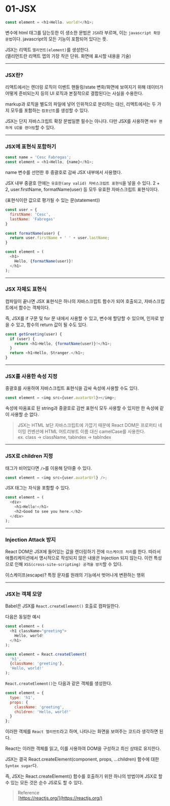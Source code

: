# 01-JSX

```javascript
const element = <h1>Hello. world!</h1>;
```

변수에 html 태그를 담는듯한 이 생소한 문법은 `JSX`라 부르며, 이는 `javascript 확장 문법`이다. javascript의 모든 기능이 포함되어 있다는 뜻.

JSX는 리액트 `엘리먼트(element)`를 생성한다.\
(엘리먼트란 리액트 앱의 가장 작은 단위. 화면에 표시할 내용을 기술)

***

### JSX란? <a href="#jsx" id="jsx"></a>

리액트에서는 렌더링 로직이 이벤트 핸들링/state 변화/화면에 보여지기 위해 데이터가 어떻게 준비되는지 등의 UI 로직과 본질적으로 결합된다는 사실을 수용한다.

markup과 로직을 별도의 파일에 넣어 인위적으로 분리하는 대신, 리액트에서는 두 가지 모두를 포함하는 `컴포넌트`를 생성할 수 있다.

JSX는 단지 자바스크립트 확장 문법일뿐 필수는 아니다. 다만 JSX를 사용하면 `매우 편하게 UI를 렌더링`할 수 있다.

***

### JSX에 표현식 포함하기 <a href="#jsx" id="jsx"></a>

```javascript
const name = 'Cesc Fabregas';
const element = <h1>Hello, {name}</h1>;
```

name 변수를 선언한 후 중괄호로 감싸 JSX 내부에서 사용했다.

JSX 내부 중괄호 안에는 `유효한(any valid) 자바스크립트 표현식`을 넣을 수 있다. 2 + 2, user.firstName, formatName(user) 등 모두 유효한 자바스크립트 표현식이다.

(표현식이란 값으로 평가될 수 있는 문(statement))

```javascript
const user = {
  firstName: 'Cesc',
  lastName: 'Fabregas'
}
  
const formatName(user) {
  return user.firstName + ' ' + user.lastName;
}

const element = (
  <h1>
  	Hello, {formatName(user)}!
  </h1>
);
```

***

### JSX 자체도 표현식 <a href="#jsx" id="jsx"></a>

컴파일이 끝나면 JSX 표현식은 하나의 자바스크립트 함수가 되어 호출되고, 자바스크립트에서 함수는 객체이다.

즉, JSX를 if 구문 및 for 문 내에서 사용할 수 있고, 변수에 할당할 수 있으며, 인자로 받을 수 있고, 함수의 return 값이 될 수도 있다.

```javascript
const getGreeting(user) {
  if (user) {
    return <h1>Hello, {formatName(user)}!</h1>;
  }
  return <h1>Hello, Stranger.</h1>;
}
```

***

### JSX를 사용한 속성 지정 <a href="#jsx" id="jsx"></a>

중괄호를 사용하여 자바스크립트 표현식을 감싸 속성에 사용할 수도 있다.

```javascript
const element = <img src={user.avatarUrl}></img>;
```

속성에 따옴표로 된 string과 중괄호로 감싼 표현식 모두 사용할 수 있지만 한 속성에 같이 사용할 순 없다.

> JSX는 HTML 보단 자바스크립트에 가깝기 때문에 React DOM은 프로퍼티 네이밍 컨벤션에 HTML 어트리뷰트 이름 대신 camelCase를 사용한다.\
> ex. class -> className, tabindex -> tabIndex

***

### JSX로 children 지정 <a href="#jsx-children" id="jsx-children"></a>

태그가 비어있다면 `/>`를 이용해 닫아줄 수 있다.

```javascript
const element = <img src={user.avatarUrl} />;
```

JSX 태그는 자식을 포함할 수 있다.

```javascript
const element = (
  <div>
  	<h1>Hello!</h1>
  	<h2>Good to see you here.</h2>
  </div>
);
```

***

### Injection Attack 방지 <a href="#injection-attack" id="injection-attack"></a>

React DOM은 JSX에 들어있는 값을 렌더링하기 전에 `이스케이프 처리`를 한다. 따라서 애플리케이션에서 명시적으로 작성되지 않은 내용은 Injection 되지 않는다. 이런 특성으로 인해 `XSS(cross-site-scripting) 공격을 방지`할 수 있다.

이스케이프(escape)? 특정 문자를 원래의 기능에서 벗어나게 변환하는 행위

***

### JSX는 객체 모양 <a href="#jsx" id="jsx"></a>

Babel은 JSX를 `React.createElement()` 호출로 컴파일한다.

다음은 동일한 예시

```javascript
const element = (
  <h1 className="greeting">
    Hello, world!
  </h1>
);
```

```javascript
const element = React.createElement(
  'h1',
  {className: 'greeting'},
  'Hello, world!'
);
```

`React.createElement()`는 다음과 같은 객체를 생성한다.

```javascript
const element = {
  type: 'h1',
  props: {
    className: 'greeting',
    children: 'Hello, world!'
  }
};
```

이러한 객체를 `React 엘리먼트`라고 하며, 나타나는 화면을 보여주는 코드라 생각하면 된다.

React는 이러한 객체를 읽고, 이를 사용하여 DOM을 구성하고 최신 상태로 유지한다.

JSX는 결국 React.createElement(component, props, ...children) 함수에 대한 `Syntax sugar`다.

즉, JSX는 React.createElement() 함수를 호출하기 위한 하나의 방법이며 JSX로 할 수 있는 모든 것은 순수 JS로도 할 수 있다.

> Reference\
> [https://reactjs.org/](https://reactjs.org/)
